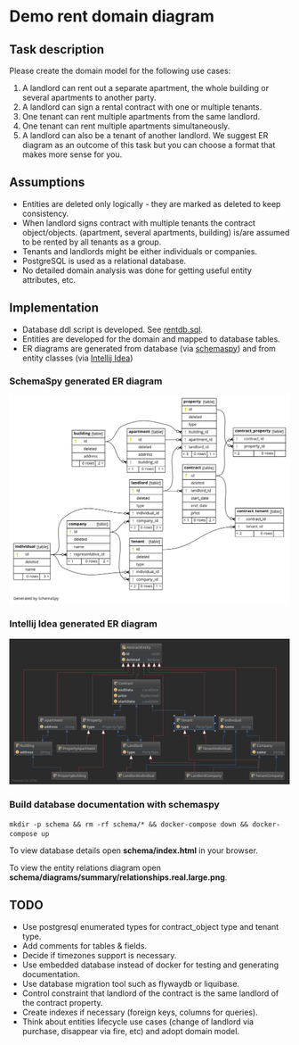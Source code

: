 # Demo rent domain diagram 

## Task description

Please create the domain model for the following use cases: 
1) A landlord can rent out a separate apartment, the whole building or several apartments to another party. 
2) A landlord can sign a rental contract with one or multiple tenants. 
3) One tenant can rent multiple apartments from the same landlord. 
4) One tenant can rent multiple apartments simultaneously. 
5) A landlord can also be a tenant of another landlord. 
We suggest ER diagram as an outcome of this task but you can choose a format that makes more sense for you.

## Assumptions 

- Entities are deleted only logically - they are marked as deleted to keep consistency.
- When landlord signs contract with multiple tenants the contract object/objects. 
  (apartment, several apartments, building) is/are assumed to be rented by all tenants as a group.
- Tenants and landlords might be either individuals or companies.
- PostgreSQL is used as a relational database.
- No detailed domain analysis was done for getting useful entity attributes, etc. 

## Implementation

- Database ddl script is developed. See [rentdb.sql](src/main/resources/rentdb.sql). 
- Entities are developed for the domain and mapped to database tables.
- ER diagrams are generated from database (via [schemaspy](http://schemaspy.org)) 
and from entity classes (via [Intellij Idea](https://www.jetbrains.com/idea))

### SchemaSpy generated ER diagram

![ER Diagram](src/main/resources/er-diagram.schemapsy.png)

### Intellij Idea generated ER diagram

![ER Diagram](src/main/resources/er-diagram.idea.png)

### Build database documentation with schemaspy

`mkdir -p schema && rm -rf schema/* && docker-compose down && docker-compose up`

To view database details open **schema/index.html** in your browser.

To view the entity relations diagram open **schema/diagrams/summary/relationships.real.large.png**.

## TODO

- Use postgresql enumerated types for contract_object type and tenant type.
- Add comments for tables & fields.
- Decide if timezones support is necessary.
- Use embedded database instead of docker for testing and generating documentation.
- Use database migration tool such as flywaydb or liquibase.
- Control constraint that landlord of the contract is the same landlord of the contract property.
- Create indexes if necessary (foreign keys, columns for queries).
- Think about entities lifecycle use cases (change of landlord via purchase, disappear via fire, etc) 
and adopt domain model.